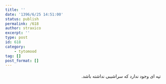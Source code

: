 ```yaml
---
title: ''
date: '1396/6/25 14:51:00'
status: publish
permalink: /618
author: straxico
excerpt: ''
type: post
id: 618
category:
    - tytomood
tag: []
post_format: []
---
```

<div style="direction:rtl;text-align:right"><div style="line-height:1.3;padding:5px">تپه ای وجود ندارد که سراشیبی نداشته باشد. </div></div>